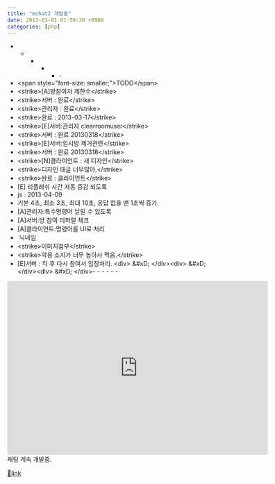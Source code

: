 ```yaml
---
title: "mchat2 개발중"
date: 2013-03-01 01:59:30 +0900
categories: [php]
---
```


- - - - - -&#xD;
&#xD;
- &lt;span style="font-size: smaller;"&gt;TODO&lt;/span&gt;&#xD;
- &lt;strike&gt;[A]방참여자 제한수&lt;/strike&gt;&#xD;
- &lt;strike&gt;서버 : 완료&lt;/strike&gt;&#xD;
- &lt;strike&gt;관리자 : 완료&lt;/strike&gt;&#xD;
- &lt;strike&gt;완료 : 2013-03-17&lt;/strike&gt;&#xD;
&#xD;
- &lt;strike&gt;[E]서버:관리자 clearroomuser&lt;/strike&gt;&#xD;
- &lt;strike&gt;서버 : 완료 20130318&lt;/strike&gt;&#xD;
&#xD;
- &lt;strike&gt;[E]서버:임시방 제거관련&lt;/strike&gt;&#xD;
- &lt;strike&gt;서버 : 완료 20130318&lt;/strike&gt;&#xD;
&#xD;
- &lt;strike&gt;[N]클라이언트 : 새 디자인&lt;/strike&gt;&#xD;
- &lt;strike&gt;디자인 태글 너무많아.&lt;/strike&gt;&#xD;
- &lt;strike&gt;완료 : 클라이언트&lt;/strike&gt;&#xD;
&#xD;
- [E] 리플래쉬 시간 자동 증감 되도록&#xD;
- js : 2013-04-09&#xD;
- 기본 4초, 최소 3초, 최대 10초, 응답 없을 땐 1초씩 증가.&#xD;
&#xD;
&#xD;
- [A]관리자:특수명령어 날릴 수 있도록&#xD;
- [A]서버:방 참여 리퍼럴 체크&#xD;
- [A]클라이언트:명령어를 UI로 처리&#xD;
-  닉네임&#xD;
- &lt;strike&gt;이미지첨부&lt;/strike&gt;&#xD;
- &lt;strike&gt;악용 소지가 너무 높아사 먹음.&lt;/strike&gt;&#xD;
&#xD;
&#xD;
- [E]서버 : 킥 후 다시 참여서 입장처리.&#xD;
&#xD;
&#xD;
&lt;div&gt;  &amp;#xD;
&lt;/div&gt;&lt;div&gt;  &amp;#xD;
&lt;/div&gt;&lt;div&gt;  &amp;#xD;
&lt;/div&gt;- - - - - -

  
<iframe frameborder="0" height="400" src="http://www.mins01.com/web_work/mchat2/" style="border-width: 0px;" width="600"></iframe>채팅 계속 개발중.  
  



[🔗link](http://www.mins01.com/mh/tech/read/819)